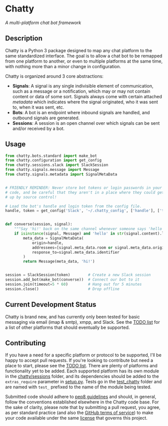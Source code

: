 # Chatty

*A multi-platform chat bot framework*


## Description

Chatty is a Python 3 package designed to map any chat platform to the same
standardized interface. The goal is to allow a chat bot to be remapped 
from one platform to another, or even to multiple platforms at the same time, 
with nothing more than a minor change in configuration.


Chatty is organized around 3 core abstractions:

* **Signals**: A signal is any single indivisible element of communication,
  such as a message or a notification, which may or may not contain
  content or data of some sort. Signals always come with certain attached
  *metadata* which indicates where the signal originated, who it was
  sent to, when it was sent, etc.
* **Bots**: A bot is an endpoint where inbound signals are handled, and
  outbound signals are generated.
* **Sessions**: A session is an open channel over which signals can be
  sent and/or received by a bot.


## Usage

```python
from chatty.bots.standard import make_bot
from chatty.configuration import get_config
from chatty.sessions.slack import SlackSession
from chatty.signals.message import Message
from chatty.signals.metadata import SignalMetaData


# FRIENDLY REMINDER: Never store bot tokens or login passwords in your source
# code, and be careful that they aren't in a place where they could get picked 
# up by source control!

# Load the bot's handle and login token from the config file.
handle, token = get_config('Slack', '~/.chatty_config', ['handle'], ['token'])


def converse(session, signal):
    """Say 'hi!' back on the same channel whenever someone says 'hello'"""
    if isinstance(signal, Message) and 'hello' in str(signal.content).lower():
        meta_data = SignalMetaData(
            origin=handle,
            addressees=[signal.meta_data.room or signal.meta_data.origin],
            response_to=signal.meta_data.identifier
        )
        return Message(meta_data, 'hi!')


session = SlackSession(token)        # Create a new Slack session
session.add_bot(make_bot(converse))  # Connect our bot to it
session.join(timeout=5 * 60)         # Hang out for 5 minutes
session.close()                      # Drop offline
```


## Current Development Status

Chatty is brand new, and has currently only been tested for basic messaging
via email (imap & smtp), xmpp, and Slack. See the [TODO list] for a list of 
other platforms that should eventually be supported.


## Contributing

If you have a need for a specific platform or protocol to be supported,
I'll be happy to accept pull requests. If you're looking to contribute 
but need a place to start, please see the [TODO list]. There are plenty of 
platforms and functionality yet to be added. Each supported platform has 
its own module in the [chatty/sessions] folder, and its dependencies 
should be added to the `extras_require` parameter in [setup.py]. Tests
go in the [test_chatty] folder and are named with `test_` prefixed to the 
name of the module being tested. 

Submitted code should adhere to [pep8 guidelines] and should, in general,
follow the conventions established elsewhere in the Chatty code base. For 
the sake of clarity, please note that by submitting a pull request, you 
agree, as per standard practice (and also the [GitHub terms of service]) 
to make your code available under the same [license] that governs this 
project.


[chatty/sessions]: https://github.com/hosford42/Chatty/tree/master/chatty/sessions
[GitHub terms of service]: https://help.github.com/articles/github-terms-of-service/#6-contributions-under-repository-license
[license]: https://github.com/hosford42/Chatty/blob/master/LICENSE
[pep8 guidelines]: https://www.python.org/dev/peps/pep-0008/
[setup.py]: https://github.com/hosford42/Chatty/blob/master/setup.py
[test_chatty]: https://github.com/hosford42/Chatty/tree/master/test_chatty 
[TODO list]: https://github.com/hosford42/Chatty/blob/master/TODO.md

